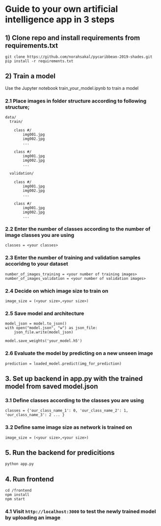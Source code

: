 # Guide to your own artificial intelligence app in 3 steps
## 1) Clone repo and install requirements from requirements.txt
`git clone https://github.com/norahsakal/pycaribbean-2019-shades.git`  
`pip install -r requirements.txt`

## 2) Train a model

Use the Jupyter notebook train_your_model.ipynb to train a model

### 2.1 Place images in folder structure according to following structure;
```
data/ 
  train/
    
    class #/ 
        img001.jpg
        img002.jpg
        ...
    
    class #/ 
        img001.jpg
        img002.jpg
        ...

  validation/
    
    class #/ 
        img001.jpg
        img002.jpg
        ...
    
    class #/
        img001.jpg
        img002.jpg
        ...
```  
### 2.2 Enter the number of classes according to the number of image classes you are using
```
classes = <your classes>
```   

### 2.3 Enter the number of training and validation samples accoridng to your dataset
```
number_of_images_training = <your number of training images>
number_of_images_validation = <your number of validation images>
```  

### 2.4 Decide on which image size to train on
```
image_size = (<your size>,<your size>)
```  

### 2.5 Save model and architecture
```
model_json = model.to_json()
with open("model.json", "w") as json_file:
    json_file.write(model_json)
```
```
model.save_weights('your_model.h5')
```  

### 2.6 Evaluate the model by predicting on a new unseen image
```
prediction = loaded_model.predict(img_for_prediction)
```  

## 3. Set up backend in app.py with the trained model from saved model.json

### 3.1 Define classes according to the classes you are using
```
classes = {'our_class_name_1': 0, 'our_class_name_2': 1, 'our_class_name_3': 2 ... }
```  

### 3.2 Define same image size as network is trained on
```
image_size = (<your size>,<your size>)
```  

## 5. Run the backend for predicitions
`python app.py`

## 4. Run frontend
`cd /frontend`  
`npm install`  
`npm start`  

### 4.1 Visit `http://localhost:3000` to test the newly trained model by uploading an image


